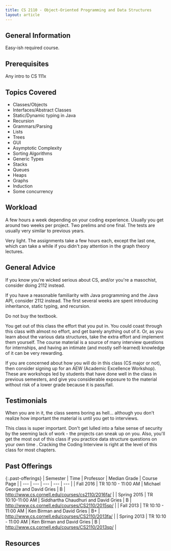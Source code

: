 ```yaml
---
title: CS 2110 - Object-Oriented Programming and Data Structures
layout: article
---
```


## General Information

Easy-ish required course.

## Prerequisites

Any intro to CS 111x

## Topics Covered

 - Classes/Objects
 - Interfaces/Abstract Classes
 - Static/Dynamic typing in Java
 - Recursion
 - Grammars/Parsing
 - Lists
 - Trees
 - GUI
 - Asymptotic Complexity
 - Sorting Algorithms
 - Generic Types
 - Stacks
 - Queues
 - Heaps
 - Graphs
 - Induction
 - Some concurrency

## Workload

A few hours a week depending on your coding experience. Usually you get around two weeks per project. Two prelims and one final. The tests are usually very similar to previous years.

Very light. The assignments take a few hours each, except the last one, which can take a while if you didn't pay attention in the graph theory lectures.

## General Advice

If you know you're wicked serious about CS, and/or you're a masochist, consider doing 2112 instead.

If you have a reasonable familiarity with Java programming and the Java API, consider 2112 instead. The first several weeks are spent introducing inheritance, static typing, and recursion.

Do not buy the textbook.

You get out of this class the effort that you put in. You could coast through this class with almost no effort, and get barely anything out of it. Or, as you learn about the various data structures, take the extra effort and implement them yourself. The course material is a source of many interview questions for internships, and having an intimate (and mostly self-learned) knowledge of it can be very rewarding.

If you are concerned about how you will do in this class (CS major or not), then consider signing up for an AEW (Academic Excellence Workshop). These are workshops led by students that have done well in the class in previous semesters, and give you considerable exposure to the material without risk of a lower grade because it is pass/fail.

## Testimonials

When you are in it, the class seems boring as hell... although you don't realize how important the material is until you get to interviews.

This class is super important.  Don't get lulled into a false sense of security by the seeming lack of work - the projects can sneak up on you.  Also, you'll get the most out of this class if you practice data structure questions on your own time .  Cracking the Coding Interview is right at the level of this class for most chapters.

## Past Offerings

{:.past-offerings}
| Semester | Time | Professor | Median Grade | Course Page |
| --- | --- | --- | --- | --- |
| Fall 2016 | TR 10:10 - 11:00 AM | Michael George and David Gries | B | http://www.cs.cornell.edu/courses/cs2110/2016fa/ |
| Spring 2015 | TR 10:10-11:00 AM | Siddhartha Chaudhuri and David Gries | B | http://www.cs.cornell.edu/courses/CS2110/2015sp/ |
| Fall 2013 | TR 10:10 - 11:00 AM | Ken Birman and David Gries | B+ | http://www.cs.cornell.edu/courses/CS2110/2013fa/ |
| Spring 2013 | TR 10:10 - 11:00 AM | Ken Birman and David Gries | B | http://www.cs.cornell.edu/courses/CS2110/2013sp/ |


## Resources
